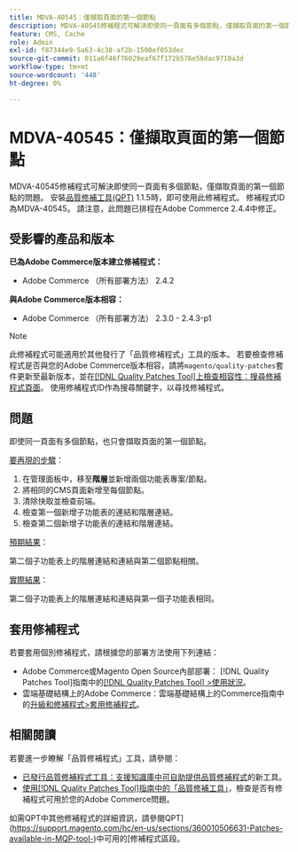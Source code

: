 ```yaml
---
title: MDVA-40545：僅擷取頁面的第一個節點
description: MDVA-40545修補程式可解決即使同一頁面有多個節點，僅擷取頁面的第一個節點的問題。 安裝[Quality Patches Tool (QPT)](https://experienceleague.adobe.com/en/docs/commerce-operations/tools/quality-patches-tool/quality-patches-tool-to-self-serve-quality-patches) 1.1.5時，即可使用此修補程式。 修補程式ID為MDVA-40545。 請注意，此問題已排程在Adobe Commerce 2.4.4中修正。
feature: CMS, Cache
role: Admin
exl-id: f87344e9-5a63-4c38-af2b-1500ef053dec
source-git-commit: 011a6f46f76029eaf67f172b576e58dac9710a3d
workflow-type: tm+mt
source-wordcount: '448'
ht-degree: 0%

---
```


# MDVA-40545：僅擷取頁面的第一個節點

MDVA-40545修補程式可解決即使同一頁面有多個節點，僅擷取頁面的第一個節點的問題。 安裝[品質修補工具(QPT)](https://experienceleague.adobe.com/en/docs/commerce-operations/tools/quality-patches-tool/quality-patches-tool-to-self-serve-quality-patches) 1.1.5時，即可使用此修補程式。 修補程式ID為MDVA-40545。 請注意，此問題已排程在Adobe Commerce 2.4.4中修正。

## 受影響的產品和版本

**已為Adobe Commerce版本建立修補程式：**

* Adobe Commerce （所有部署方法） 2.4.2

**與Adobe Commerce版本相容：**

* Adobe Commerce （所有部署方法） 2.3.0 - 2.4.3-p1

>[!NOTE]
>
>此修補程式可能適用於其他發行了「品質修補程式」工具的版本。 若要檢查修補程式是否與您的Adobe Commerce版本相容，請將`magento/quality-patches`套件更新至最新版本，並在[[!DNL Quality Patches Tool]上檢查相容性：搜尋修補程式頁面](https://experienceleague.adobe.com/en/docs/commerce-operations/tools/quality-patches-tool/quality-patches-tool-to-self-serve-quality-patches)。 使用修補程式ID作為搜尋關鍵字，以尋找修補程式。

## 問題

即使同一頁面有多個節點，也只會擷取頁面的第一個節點。

<u>要再現的步驟</u>：

1. 在管理面板中，移至&#x200B;**階層**&#x200B;並新增兩個功能表專案/節點。
1. 將相同的CMS頁面新增至每個節點。
1. 清除快取並檢查前端。
1. 檢查第一個新增子功能表的連結和階層連結。
1. 檢查第二個新增子功能表的連結和階層連結。

<u>預期結果</u>：

第二個子功能表上的階層連結和連結與第二個節點相關。

<u>實際結果</u>：

第二個子功能表上的階層連結和連結與第一個子功能表相同。

## 套用修補程式

若要套用個別修補程式，請根據您的部署方法使用下列連結：

* Adobe Commerce或Magento Open Source內部部署： [!DNL Quality Patches Tool]指南中的[[!DNL Quality Patches Tool] >使用狀況](/help/tools/quality-patches-tool/usage.md)。
* 雲端基礎結構上的Adobe Commerce：雲端基礎結構上的Commerce指南中的[升級和修補程式>套用修補程式](https://experienceleague.adobe.com/docs/commerce-cloud-service/user-guide/develop/upgrade/apply-patches.html)。

## 相關閱讀

若要進一步瞭解「品質修補程式」工具，請參閱：

* [已發行品質修補程式工具：支援知識庫中可自助提供品質修補程式](https://experienceleague.adobe.com/en/docs/commerce-operations/tools/quality-patches-tool/quality-patches-tool-to-self-serve-quality-patches)的新工具。
* [使用[!DNL Quality Patches Tool]指南中的「品質修補工具」](/help/tools/quality-patches-tool/patches-available-in-qpt/check-patch-for-magento-issue-with-magento-quality-patches.md)，檢查是否有修補程式可用於您的Adobe Commerce問題。

如需QPT中其他修補程式的詳細資訊，請參閱QPT](https://support.magento.com/hc/en-us/sections/360010506631-Patches-available-in-MQP-tool-)中可用的[修補程式區段。
